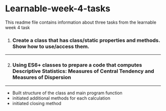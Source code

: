 # Learnable-week-4-tasks

This readme file contains information about three tasks from the learnable week 4 task

1. ### Create a class that has class/static properties and methods. Show how to use/access them.

---

2. ### Using ES6+ classes to prepare a code that computes Descriptive Statistics: Measures of Central Tendency and Measures of Dispersion

---

- Built structure of the class and main program function
- initiated additional methods for each calculation
- initiated closing method
